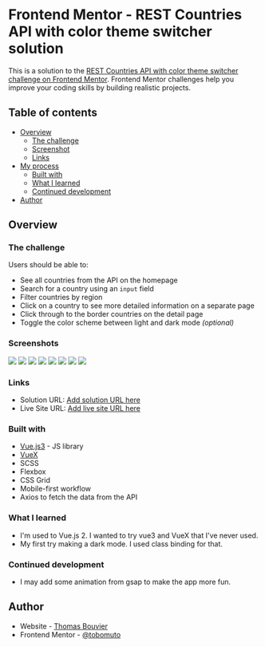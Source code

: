 # Frontend Mentor - REST Countries API with color theme switcher solution

This is a solution to the [REST Countries API with color theme switcher challenge on Frontend Mentor](https://www.frontendmentor.io/challenges/rest-countries-api-with-color-theme-switcher-5cacc469fec04111f7b848ca). Frontend Mentor challenges help you improve your coding skills by building realistic projects. 

## Table of contents

- [Overview](#overview)
  - [The challenge](#the-challenge)
  - [Screenshot](#screenshot)
  - [Links](#links)
- [My process](#my-process)
  - [Built with](#built-with)
  - [What I learned](#what-i-learned)
  - [Continued development](#continued-development)
- [Author](#author)


## Overview

### The challenge

Users should be able to:

- See all countries from the API on the homepage
- Search for a country using an `input` field
- Filter countries by region
- Click on a country to see more detailed information on a separate page
- Click through to the border countries on the detail page
- Toggle the color scheme between light and dark mode *(optional)*

### Screenshots

![](./src/screenshots/desktop-light.png)
![](./src/screenshots/home-mobile-light.png)
![](./src/screenshots/desktop-dark.png)
![](./src/screenshots/home-mobile-dark.png)
![](./src/screenshots/details-desktop-light.png)
![](./src/screenshots/details-mobile-light.png)
![](./src/screenshots/details-desktop-dark.png)
![](./src/screenshots/details-mobile-dark.png)

### Links

- Solution URL: [Add solution URL here](https://your-solution-url.com)
- Live Site URL: [Add live site URL here](https://your-live-site-url.com)

### Built with

- [Vue.js3](https://vuejs.org/) - JS library
- [VueX](https://vuex.vuejs.org/)
- SCSS
- Flexbox
- CSS Grid
- Mobile-first workflow
- Axios to fetch the data from the API

### What I learned

- I'm used to Vue.js 2. I wanted to try vue3 and VueX that I've never used.
- My first try making a dark mode. I used class binding for that.


### Continued development

- I may add some animation from gsap to make the app more fun.

## Author

- Website - [Thomas Bouvier](https://tombvr.fr)
- Frontend Mentor - [@tobomuto](https://www.frontendmentor.io/profile/tobomuto)
